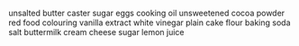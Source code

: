 unsalted butter
caster sugar
eggs
cooking oil
unsweetened cocoa powder
red food colouring
vanilla extract
white vinegar
plain cake flour
baking soda 
salt
buttermilk
cream cheese
sugar
lemon juice